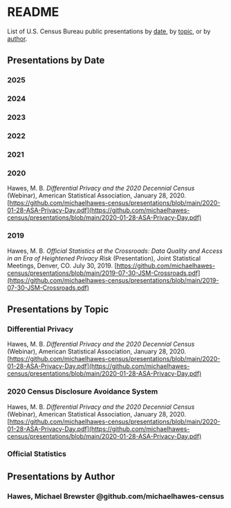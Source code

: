 # README
List of U.S. Census Bureau public presentations by [date](#presentations-by-date), by [topic](#presentations-by-topic), or by [author](#presentations-by-author).

## Presentations by Date
### 2025

### 2024

### 2023

### 2022

### 2021

### 2020
Hawes, M. B. *Differential Privacy and the 2020 Decennial Census* (Webinar), American Statistical Association, January 28, 2020. [https://github.com/michaelhawes-census/presentations/blob/main/2020-01-28-ASA-Privacy-Day.pdf](https://github.com/michaelhawes-census/presentations/blob/main/2020-01-28-ASA-Privacy-Day.pdf)

### 2019
Hawes, M. B. *Official Statistics at the Crossroads: Data Quality and Access in an Era of Heightened Privacy Risk* (Presentation), Joint Statistical Meetings, Denver, CO. July 30, 2019. [https://github.com/michaelhawes-census/presentations/blob/main/2019-07-30-JSM-Crossroads.pdf](https://github.com/michaelhawes-census/presentations/blob/main/2019-07-30-JSM-Crossroads.pdf)

## Presentations by Topic
### Differential Privacy
Hawes, M. B. *Differential Privacy and the 2020 Decennial Census* (Webinar), American Statistical Association, January 28, 2020. [https://github.com/michaelhawes-census/presentations/blob/main/2020-01-28-ASA-Privacy-Day.pdf](https://github.com/michaelhawes-census/presentations/blob/main/2020-01-28-ASA-Privacy-Day.pdf)

### 2020 Census Disclosure Avoidance System
Hawes, M. B. *Differential Privacy and the 2020 Decennial Census* (Webinar), American Statistical Association, January 28, 2020. [https://github.com/michaelhawes-census/presentations/blob/main/2020-01-28-ASA-Privacy-Day.pdf](https://github.com/michaelhawes-census/presentations/blob/main/2020-01-28-ASA-Privacy-Day.pdf)

### Official Statistics

## Presentations by Author

### Hawes, Michael Brewster @github.com/michaelhawes-census
